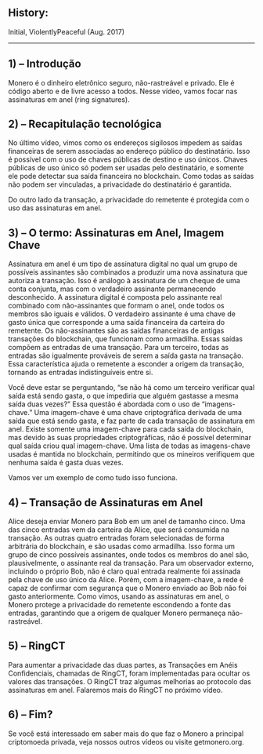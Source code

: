 ## History:
Initial, ViolentlyPeaceful (Aug. 2017)

---

## 1) – Introdução

Monero é o dinheiro eletrônico seguro, não-rastreável e privado. Ele é código aberto e de livre acesso a todos.
Nesse vídeo, vamos focar nas assinaturas em anel (ring signatures).

## 2) – Recapitulação tecnológica

No último vídeo, vimos como os endereços sigilosos impedem as saídas financeiras de serem associadas ao endereço público do destinatário.
Isso é possível com o uso de chaves públicas de destino e uso únicos.
Chaves públicas de uso único só podem ser usadas pelo destinatário, e somente ele pode detectar sua saída financeira no blockchain.
Como todas as saídas não podem ser vinculadas, a privacidade do destinatário é garantida.

Do outro lado da transação, a privacidade do remetente é protegida com o uso das assinaturas em anel.

## 3) – O termo: Assinaturas em Anel, Imagem Chave

Assinatura em anel é um tipo de assinatura digital no qual um grupo de possíveis assinantes são combinados a produzir uma nova assinatura que autoriza a transação.
Isso é análogo à assinatura de um cheque de uma conta conjunta, mas com o verdadeiro assinante permanecendo desconhecido.
A assinatura digital é composta pelo assinante real combinado com não-assinantes que formam o anel, onde todos os membros são iguais e válidos.
O verdadeiro assinante é uma chave de gasto única que corresponde a uma saída financeira da carteira do remetente.
Os não-assinantes são as saídas financeiras de antigas transações do blockchain, que funcionam como armadilha.
Essas saídas compõem as entradas de uma transação.
Para um terceiro, todas as entradas são igualmente prováveis de serem a saída gasta na transação.
Essa característica ajuda o remetente a esconder a origem da transação, tornando as entradas indistinguíveis entre si.


Você deve estar se perguntando, “se não há como um terceiro verificar qual saída está sendo gasta, o que impediria que alguém gastasse a mesma saída duas vezes?”
Essa questão é abordada com o uso de “imagens-chave.”
Uma imagem-chave é uma chave criptográfica derivada de uma saída que está sendo gasta, e faz parte de cada transação de assinatura em anel.
Existe somente uma imagem-chave para cada saída do blockchain, mas devido às suas propriedades criptográficas, não é possível determinar qual saída criou qual imagem-chave.
Uma lista de todas as imagens-chave usadas é mantida no blockchain, permitindo que os mineiros verifiquem que nenhuma saída é gasta duas vezes.

Vamos ver um exemplo de como tudo isso funciona.

## 4) – Transação de Assinaturas em Anel

Alice deseja enviar Monero para Bob em um anel de tamanho cinco.
Uma das cinco entradas vem da carteira da Alice, que será consumida na transação.
As outras quatro entradas foram selecionadas de forma arbitrária do blockchain, e são usadas como armadilha.
Isso forma um grupo de cinco possíveis assinantes, onde todos os membros do anel são, plausivelmente, o assinante real da transação.
Para um observador externo, incluindo o próprio Bob, não é claro qual entrada realmente foi assinada pela chave de uso único da Alice.
Porém, com a imagem-chave, a rede é capaz de confirmar com segurança que o Monero enviado ao Bob não foi gasto anteriormente.
Como vimos, usando as assinaturas em anel, o Monero protege a privacidade do remetente escondendo a fonte das entradas, garantindo que a origem de qualquer Monero permaneça não-rastreável.

## 5) – RingCT

Para aumentar a privacidade das duas partes, as Transações em Anéis Confidenciais, chamadas de RingCT, foram implementadas para ocultar os valores das transações.
O RingCT traz algumas melhorias ao protocolo das assinaturas em anel.
Falaremos mais do RingCT no próximo vídeo.

## 6) – Fim?

Se você está interessado em saber mais do que faz o Monero a principal criptomoeda privada, veja nossos outros vídeos ou visite getmonero.org.